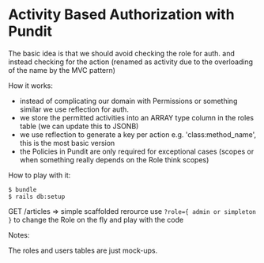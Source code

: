 # Activity Based Authorization with Pundit

The basic idea is that we should avoid checking the role for auth. and instead checking for the action (renamed as activity due to the overloading of the name by the MVC pattern)


How it works:

- instead of complicating our domain with Permissions or something similar we use reflection for auth.
- we store the permitted activities into an ARRAY type column in the roles table (we can update this to JSONB)
- we use reflection to generate a key per action e.g. 'class:method_name', this is the most basic version
- the Policies in Pundit are only required for exceptional cases (scopes or when something really depends on the Role think scopes)

How to play with it:

```
$ bundle
$ rails db:setup
```

GET /articles => simple scaffolded rerource
use `?role={ admin or simpleton }` to change the Role on the fly and play with the code

Notes:

The roles and users tables are just mock-ups.
